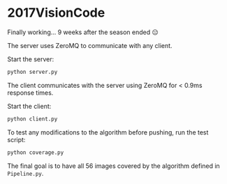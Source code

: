 # 2017VisionCode
Finally working... 9 weeks after the season ended :expressionless:

The server uses ZeroMQ to communicate with any client.

Start the server:

```bash
python server.py
```

The client communicates with the server using ZeroMQ for < 0.9ms response times.

Start the client:

```bash
python client.py
```

To test any modifications to the algorithm before pushing, run the test script:

```bash
python coverage.py
```

The final goal is to have all 56 images covered by the algorithm defined in `Pipeline.py`.